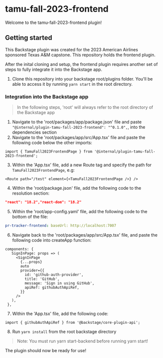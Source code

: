 # tamu-fall-2023-frontend

Welcome to the tamu-fall-2023-frontend plugin!

## Getting started

This Backstage plugin was created for the 2023 American Airlines sponsored Texas A&M capstone. This repository holds the frontend plugin.

After the inital cloning and setup, the frontend plugin requires another set of steps to fully integrate it into the Backstage app.

1. Clone this repository into your backstage root/plugins folder. You'll be able to access it by running `yarn start` in the root directory.

### Integration into the Backstage app

> In the following steps, 'root' will always refer to the root directory of the Backstage app

1. Navigate to the 'root/packages/app/package.json' file and paste `"@internal/plugin-tamu-fall-2023-frontend": "^0.1.0",`, into the dependencies section
2. Navigate to the 'root/packages/app/src/App.tsx' file and paste the following code below the other imports:
```tsx
import { TamuFall2023FrontendPage } from '@internal/plugin-tamu-fall-2023-frontend';
```
3. Within the 'App.tsx' file, add a new Route tag and specify the path for `TamuFall2023FrontendPage`, e.g: 
```tsx
<Route path="/test" element={<TamuFall2023FrontendPage />} />
```
4. Within the 'root/package.json' file, add the following code to the resolution section:
``` json   
"react": "18.2","react-dom": "18.2"
```
5. Within the 'root/app-config.yaml' file, add the following code to the bottom of the file:
```yaml 
pr-tracker-frontend: baseUrl: http://localhost:7007
```
6. Navigate back to the 'root/packages/app/src/App.tsx' file, and paste the following code into createApp function:
 ``` tsx
 components: {
    SignInPage: props => (
      <SignInPage
        {...props}
        auto
        provider={{
          id: 'github-auth-provider',
          title: 'GitHub',
          message: 'Sign in using GitHub',
          apiRef: githubAuthApiRef,
        }}
      />
    ),
  },
 ```
7. Within the 'App.tsx' file, add the following code: 
``` tsx
import { githubAuthApiRef } from '@backstage/core-plugin-api';
```
8. Run `yarn install` from the root backstage directory


> Note: You must run yarn start-backend before running yarn start!

The plugin should now be ready for use!